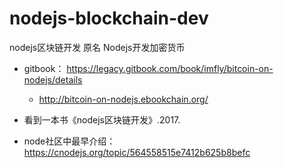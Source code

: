 # nodejs-blockchain-dev
nodejs区块链开发 原名 Nodejs开发加密货币

- gitbook： https://legacy.gitbook.com/book/imfly/bitcoin-on-nodejs/details
  - http://bitcoin-on-nodejs.ebookchain.org/

- 看到一本书《nodejs区块链开发》.2017.
- node社区中最早介绍：https://cnodejs.org/topic/564558515e7412b625b8befc
